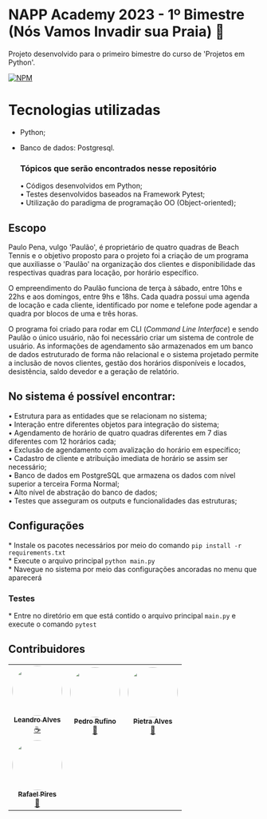 # NAPP Academy 2023 - 1º Bimestre (Nós Vamos Invadir sua Praia) 🌴
Projeto desenvolvido para o primeiro bimestre do curso de 'Projetos em Python'.

[![NPM](https://img.shields.io/npm/l/react)](https://github.com/rafael-piress/Napp_Academy_2023_1_Bimestre/blob/main/LICENCE) 


# Tecnologias utilizadas
- Python;
- Banco de dados: Postgresql.
 
  <h3>Tópicos que serão encontrados nesse repositório<br></h3>
  • Códigos desenvolvidos em Python;<br>
  • Testes desenvolvidos baseados na Framework Pytest;<br>
  • Utilização do paradigma de programação OO (Object-oriented);<br>
  
## Escopo  
 Paulo Pena, vulgo 'Paulão', é proprietário de quatro quadras de Beach Tennis e o objetivo proposto para o projeto foi a criação de um programa que auxiliasse o 'Paulão' na organização dos clientes e disponibilidade das respectivas quadras para locação, por horário específico.

  O empreendimento do Paulão funciona de terça à sábado, entre 10hs e 22hs e aos domingos, entre 9hs e 18hs. Cada quadra possui uma agenda de locação e cada cliente, identificado por nome e telefone pode agendar a quadra por blocos de uma e três horas.

  O programa foi criado para rodar em CLI (_Command Line Interface_) e sendo Paulão o único usuário, não foi necessário criar um sistema de controle de usuário. As informações de agendamento são armazenados em um banco de dados estruturado de forma não relacional e o sistema projetado permite a inclusão de novos clientes, gestão dos horários disponíveis e locados, desistência, saldo devedor e a geração de relatório.
 
## No sistema é possível encontrar:
 •	Estrutura para as entidades que se relacionam no sistema; <br> 
 •	Interação entre diferentes objetos para integração do sistema; <br>
 •	Agendamento de horário de quatro quadras diferentes em 7 dias diferentes com 12 horários cada; <br>
 •	Exclusão de agendamento com avalização do horário em específico; <br>
 •	Cadastro de cliente e atribuição imediata de horário se assim ser necessário; <br>
 •	Banco de dados em PostgreSQL que armazena os dados com nível superior a terceira Forma Normal; <br>
 •	Alto nível de abstração do banco de dados; <br>
 •	Testes que asseguram os outputs e funcionalidades das estruturas; <br>

## Configurações
\* Instale os pacotes necessários por meio do comando `pip install -r requirements.txt` <br>
\* Execute o arquivo principal `python main.py` <br> 
\* Navegue no sistema por meio das configurações ancoradas no menu que aparecerá <br> 
### Testes
\* Entre no diretório em que está contido o arquivo principal `main.py` e execute o comando `pytest`

## Contribuidores

<table>
  <tr>
    <td align="center"><a href="https://github.com/Attenuare"><img style="border-radius: 50%;" src="https://avatars.githubusercontent.com/u/102560265?v=4" width="100px;" alt=""/><br /><sub><b>Leandro Alves</b></sub></a><br /><a href="https://github.com/Attenuare" title="Attenuare's Cafeteria">☕</a></td>
    <td align="center"><a href="https://github.com/PedNeto"><img style="border-radius: 50%;" src="https://avatars.githubusercontent.com/u/102253548?v=4" width="100px;" alt=""/><br /><sub><b>Pedro Rufino</b></sub></a><br /><a href="https://github.com/PedNeto" title="(Nós Vamos Invadir sua Praia)">🌴</a></td>
    <td align="center"><a href="https://github.com/pie172"><img style="border-radius: 50%;" src="https://avatars.githubusercontent.com/u/103082349?v=4" width="100px;" alt=""/><br /><sub><b>Pietra Alves</b></sub></a><br /><a href="" title="(Nós Vamos Invadir sua Praia)">🌴</a></td>
  </tr>
      <td align="center"><a href="https://github.com/rafael-piress"><img style="border-radius: 50%;" src="https://ca.slack-edge.com/T1Q8S1AN8-U030FGEQG1K-a9ec8b725ccb-512" width="100px;" alt=""/><br /><sub><b>Rafael Pires</b></sub></a><br /><a href="" title="(Nós Vamos Invadir sua Praia)">🌴</a></td>
  </tr>
</table>
